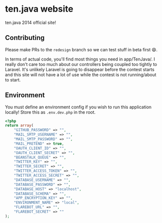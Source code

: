 ten.java website
================

ten.java 2014 official site!

Contributing
------------

Please make PRs to the `redesign` branch so we can test stuff in beta first :smile:.

In terms of actual code, you'll find most things you need in app/TenJava/.
I really don't care too much about our controllers being coupled too tightly to Laravel. It's unlikely Laravel is going
to disappear before the contest starts and this site will not have a lot of use while the contest is not running/about
to start.

Environment
-----------

You must define an environment config if you wish to run this application locally!
Store this as `.env.dev.php` in the root.

````php
<?php
return array(
    "GITHUB_PASSWORD" => "",
    "MAIL_SMTP_USERNAME" => "",
    "MAIL_SMTP_PASSWORD" => "",
    "MAIL_PRETEND" => true,
    "OAUTH_CLIENT_ID" => "",
    "OAUTH_CLIENT_SECRET" => "",
    "BEANSTALK_QUEUE" => "",
    "TWITTER_KEY" => "",
    "TWITTER_SECRET" => "",
    "TWITTER_ACCESS_TOKEN" => "",
    "TWITTER_ACCESS_SECRET" => "",
    "DATABASE_USERNAME" => "",
    "DATABASE_PASSWORD" => "",
    "DATABASE_HOST" => "localhost",
    "DATABASE_SCHEMA" => "",
    "APP_ENCRYPTION_KEY" => "",
    "ENVIRONMENT_NAME" => "local",
    "FLAREBOT_URL" => "",
    "FLAREBOT_SECRET" => ""
);
````
